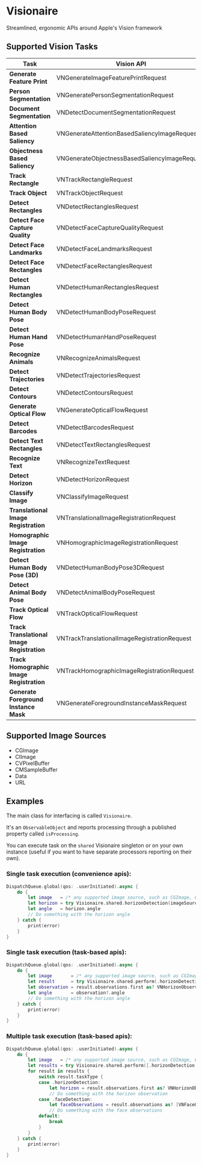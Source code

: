# Visionaire

Streamlined, ergonomic APIs around Apple's Vision framework


## Supported Vision Tasks

| **Task**                                   | **Vision API**                                | **Visionaire Task**             | **iOS** | **macOS** |
| ------------------------------------------ | --------------------------------------------- | ------------------------------- | -------:| ---------:|
| **Generate Feature Print**                 | VNGenerateImageFeaturePrintRequest            | .featurePrintGeneration         |    13.0 |     10.15 |
| **Person Segmentation**                    | VNGeneratePersonSegmentationRequest           | .personSegmentation             |    15.0 |      12.0 |
| **Document Segmentation**                  | VNDetectDocumentSegmentationRequest           | .documentSegmentation           |    15.0 |      12.0 |
| **Attention Based Saliency**               | VNGenerateAttentionBasedSaliencyImageRequest  | .attentionSaliency              |    13.0 |     10.15 |
| **Objectness Based Saliency**              | VNGenerateObjectnessBasedSaliencyImageRequest | .objectnessSaliency             |    13.0 |     10.15 |
| **Track Rectangle**                        | VNTrackRectangleRequest                       | .rectangleTracking              |    11.0 |     10.13 |
| **Track Object**                           | VNTrackObjectRequest                          | .objectTracking                 |    11.0 |     10.13 |
| **Detect Rectangles**                      | VNDetectRectanglesRequest                     | .rectanglesDetection            |    11.0 |     10.13 |
| **Detect Face Capture Quality**            | VNDetectFaceCaptureQualityRequest             | .faceCaptureQuality             |    13.0 |     10.15 |
| **Detect Face Landmarks**                  | VNDetectFaceLandmarksRequest                  | .faceLandmarkDetection          |    11.0 |     10.13 |
| **Detect Face Rectangles**                 | VNDetectFaceRectanglesRequest                 | .faceDetection                  |    11.0 |     10.13 |
| **Detect Human Rectangles**                | VNDetectHumanRectanglesRequest                | .humanRectanglesDetection       |    13.0 |     10.15 |
| **Detect Human Body Pose**                 | VNDetectHumanBodyPoseRequest                  | .humanBodyPoseDetection         |    14.0 |      11.0 |
| **Detect Human Hand Pose**                 | VNDetectHumanHandPoseRequest                  | .humanHandPoseDetection         |    14.0 |      11.0 |
| **Recognize Animals**                      | VNRecognizeAnimalsRequest                     | .animalDetection                |    13.0 |     10.15 |
| **Detect Trajectories**                    | VNDetectTrajectoriesRequest                   | .trajectoriesDetection          |    14.0 |      11.0 |
| **Detect Contours**                        | VNDetectContoursRequest                       | .contoursDetection              |    14.0 |      11.0 |
| **Generate Optical Flow**                  | VNGenerateOpticalFlowRequest                  | .opticalFlowGeneration          |    14.0 |      11.0 |
| **Detect Barcodes**                        | VNDetectBarcodesRequest                       | .barcodeDetection               |    11.0 |     10.13 |
| **Detect Text Rectangles**                 | VNDetectTextRectanglesRequest                 | .textRectanglesDetection        |    11.0 |     10.13 |
| **Recognize Text**                         | VNRecognizeTextRequest                        | .textRecognition                |    13.0 |     10.15 |
| **Detect Horizon**                         | VNDetectHorizonRequest                        | .horizonDetection               |    11.0 |     10.13 |
| **Classify Image**                         | VNClassifyImageRequest                        | .imageClassification            |    13.0 |     10.15 |
| **Translational Image Registration**       | VNTranslationalImageRegistrationRequest       | .translationalImageRegistration |    11.0 |     10.13 |
| **Homographic Image Registration**         | VNHomographicImageRegistrationRequest         | .homographicImageRegistration   |    11.0 |     10.13 |
| **Detect Human Body Pose (3D)**            | VNDetectHumanBodyPose3DRequest                | n/a                             |    17.0 |      14.0 |
| **Detect Animal Body Pose**                | VNDetectAnimalBodyPoseRequest                 | n/a                             |    17.0 |      14.0 |
| **Track Optical Flow**                     | VNTrackOpticalFlowRequest                     | n/a                             |    17.0 |      14.0 |
| **Track Translational Image Registration** | VNTrackTranslationalImageRegistrationRequest  | n/a                             |    17.0 |      14.0 |
| **Track Homographic Image Registration**   | VNTrackHomographicImageRegistrationRequest    | n/a                             |    17.0 |      14.0 |
| **Generate Foreground Instance Mask**      | VNGenerateForegroundInstanceMaskRequest       | n/a                             |    17.0 |      14.0 |


## Supported Image Sources
- CGImage
- CIImage
- CVPixelBuffer
- CMSampleBuffer
- Data
- URL

## Examples

The main class for interfacing is called `Visionaire`. 

It's an `ObservableObject` and reports processing through a published property called `isProcessing`.

You can execute task on the `shared` Visionaire singleton or on your own instance (useful if you want to have separate processors reporting on their own).

### Single task execution (convenience apis):

```swift
DispatchQueue.global(qos: .userInitiated).async {
    do {
        let image   = /* any supported image source, such as CGImage, CIImage, CVPixelBuffer, CMSampleBuffer, Data or URL */
        let horizon = try Visionaire.shared.horizonDetection(imageSource: image) // The result is a `VNHorizonObservation`
        let angle   = horizon.angle
        // Do something with the horizon angle
    } catch {
        print(error)
    }
}
```

### Single task execution (task-based apis):

```swift
DispatchQueue.global(qos: .userInitiated).async {
    do {
        let image       = /* any supported image source, such as CGImage, CIImage, CVPixelBuffer, CMSampleBuffer, Data or URL */
        let result      = try Visionaire.shared.perform(.horizonDetection, on: image) // The result is a `VisionTaskResult`
        let observation = result.observations.first as? VNHorizonObservation
        let angle       = observation?.angle
        // Do something with the horizon angle
    } catch {
        print(error)
    }
}
```

### Multiple task execution (task-based apis):

```swift
DispatchQueue.global(qos: .userInitiated).async {
    do {
        let image   = /* any supported image source, such as CGImage, CIImage, CVPixelBuffer, CMSampleBuffer, Data or URL */
        let results = try Visionaire.shared.perform([.horizonDetection, .faceDetection], on: image)
        for result in results {
            switch result.taskType {
            case .horizonDetection:
                let horizon = result.observations.first as? VNHorizonObservation
                // Do something with the horizon observation
            case .faceDetection:
                let faceObservations = result.observations as? [VNFaceObservation]
                // Do something with the face observations
            default:
                break
            }
        }   
    } catch {
        print(error)
    }
}
```
